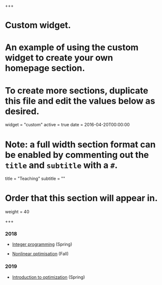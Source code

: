 +++
# Custom widget.
# An example of using the custom widget to create your own homepage section.
# To create more sections, duplicate this file and edit the values below as desired.
widget = "custom"
active = true
date = 2016-04-20T00:00:00

# Note: a full width section format can be enabled by commenting out the `title` and `subtitle` with a `#`.
title = "Teaching"
subtitle = ""

# Order that this section will appear in.
weight = 40

+++

### 2018
* [Integer programming](https://mycourses.aalto.fi/course/view.php?id=17931 "Aalto's MyCourses page") (Spring)

* [Nonlinear optimisation](https://mycourses.aalto.fi/course/view.php?id=22079 "Aalto's MyCourses page") (Fall)

### 2019

* [Introduction to optimization](https://mycourses.aalto.fi/course/view.php?id=22049 "Aalto's MyCourses page") (Spring)  
